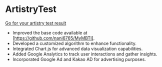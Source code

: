 # ArtistryTest

[Go for your artistry test result](https://artistrytest.netlify.app/)


- Improved the base code available at [https://github.com/nani6765/MyMBTI].
- Developed a customized algorithm to enhance functionality.
- Integrated Chart.js for advanced data visualization capabilities.
- Added Google Analytics to track user interactions and gather insights.
- Incorporated Google Ad and Kakao AD for advertising purposes.